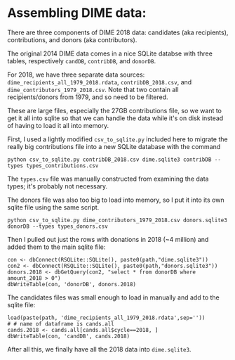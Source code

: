 # Assembling DIME data:

There are three components of DIME 2018 data: candidates (aka recipients),
contributions, and donors (aka contributors).

The original 2014 DIME data comes in a nice SQLite databse with three tables,
respectively `candDB`, `contribDB`, and `donorDB`.

For 2018, we have three separate data sources:
`dime_recipients_all_1979_2018.rdata`, `contribDB_2018.csv`, and
`dime_contributors_1979_2018.csv`.
Note that two contain all recipients/donors from 1979, and so need to be filtered.

These are large files, especially the 27GB contributions file, so we want to
get it all into sqlite so that we can handle the data while it's on disk instead
of having to load it all into memory.

First, I used a lightly modified `csv_to_sqlite.py` included here to migrate
the really big contributions file into a new SQLite database with the command

`python csv_to_sqlite.py contribDB_2018.csv dime.sqlite3 contribDB --types types_contributions.csv`

The `types.csv` file was manually constructed from examining the data types; it's
probably not necessary.

The donors file was also too big to load into memory, so I put it into its own sqlite
file using the same script.

`python csv_to_sqlite.py dime_contributors_1979_2018.csv donors.sqlite3 donorDB --types types_donors.csv`

Then I pulled out just the rows with donations in 2018 (~4 million) and added them
to the main sqlite file:

```
con <- dbConnect(RSQLite::SQLite(), paste0(path,"dime.sqlite3"))
con2 <- dbConnect(RSQLite::SQLite(), paste0(path,"donors.sqlite3"))
donors.2018 <- dbGetQuery(con2, "select * from donorDB where amount_2018 > 0")
dbWriteTable(con, 'donorDB', donors.2018)

```

The candidates files was small enough to load in manually and add to the sqlite file:

```
load(paste(path, 'dime_recipients_all_1979_2018.rdata',sep=''))
# # name of dataframe is cands.all
cands.2018 <- cands.all[cands.all$cycle==2018, ]
dbWriteTable(con, 'candDB', cands.2018)
```

After all this, we finally have all the 2018 data into `dime.sqlite3`.
